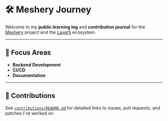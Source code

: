 # 🛠 Meshery Journey

Welcome to my **public learning log** and **contribution journal** for the [Meshery](https://github.com/meshery/meshery) project and the [Layer5](https://layer5.io) ecosystem.  

---

## 🎯 Focus Areas
- **Backend Development**
- **CI/CD**
- **Documentation**

---

## 🧠 Contributions
See [`contributions/README.md`](contributions/README.md) for detailed links to issues, pull requests, and patches I’ve worked on.
